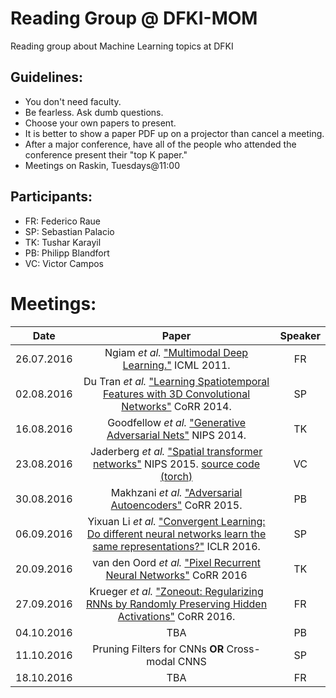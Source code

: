 Reading Group @ DFKI-MOM
========================
Reading group about Machine Learning topics at DFKI

Guidelines:
-----------
+ You don't need faculty.
+ Be fearless. Ask dumb questions.
+ Choose your own papers to present.
+ It is better to show a paper PDF up on a projector than cancel a meeting. 
+ After a major conference, have all of the people who attended the conference present their "top K paper." 
+ Meetings on Raskin, Tuesdays@11:00

Participants:
-------------
+ FR: Federico Raue
+ SP: Sebastian Palacio
+ TK: Tushar Karayil
+ PB: Philipp Blandfort
+ VC: Victor Campos 

Meetings:
========
| Date | Paper | Speaker |
|:----:|:-----:|:-------:|
|26.07.2016  | Ngiam _et al._ ["Multimodal Deep Learning."](http://www.icml-2011.org/papers/399_icmlpaper.pdf) ICML 2011. |  FR       |
| 02.08.2016 | Du Tran _et al._ ["Learning Spatiotemporal Features with 3D Convolutional Networks"](https://arxiv.org/abs/1412.0767) CoRR 2014.| SP |
|16.08.2016  | Goodfellow _et al._ ["Generative Adversarial Nets"](http://papers.nips.cc/paper/5423-generative-adversarial) NIPS 2014.|TK|
|23.08.2016  | Jaderberg _et al._ ["Spatial transformer networks"](http://papers.nips.cc/paper/5854-spatial-transformer-networks) NIPS 2015. [source code (torch)](https://github.com/qassemoquab/stnbhwd)|VC|
|30.08.2016 | Makhzani  _et al._ ["Adversarial Autoencoders"](http://arxiv.org/abs/1511.05644) CoRR 2015.|PB|
|06.09.2016 | Yixuan Li _et al._ ["Convergent Learning: Do different neural networks learn the same representations?"](https://arxiv.org/pdf/1511.07543v3) ICLR 2016.|SP|
|20.09.2016 | van den Oord _et al._ ["Pixel Recurrent Neural Networks"](http://arxiv.org/abs/1601.06759) CoRR 2016 |TK|
|27.09.2016 | Krueger _et al._ ["Zoneout: Regularizing RNNs by Randomly Preserving Hidden Activations"](http://arxiv.org/abs/1606.01305) CoRR 2016.|FR|
|04.10.2016 | TBA |PB|
|11.10.2016 | Pruning Filters for CNNs **OR** Cross-modal CNNS |SP| 
|18.10.2016 | TBA |FR| 
